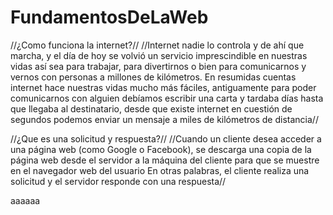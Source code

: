 # FundamentosDeLaWeb

//¿Como funciona la internet?//
//Internet nadie lo controla y de ahí que marcha, y el día de hoy se volvió un servicio imprescindible en nuestras vidas así sea para trabajar, para divertirnos o bien para comunicarnos y vernos con personas a millones de kilómetros. En resumidas cuentas internet hace nuestras vidas mucho más fáciles, antiguamente para poder comunicarnos con alguien debíamos escribir una carta y tardaba días hasta que llegaba al destinatario, desde que existe internet en cuestión de segundos podemos enviar un mensaje a miles de kilómetros de distancia//

//¿Que es una solicitud y respuesta?//
//Cuando un cliente desea acceder a una página web (como Google o Facebook), se descarga una copia de la página web desde el servidor a la máquina del cliente para que se muestre en el navegador web del usuario
En otras palabras, el cliente realiza una solicitud y el servidor responde con una respuesta//

aaaaaa